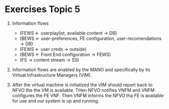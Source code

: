# Exercises Topic 5

1. Information flows
    - (FEWS <- userplaylist, available content -> DB)
    - (BEWS <- user-preferences, FE configuration, user-recomendations -> DB)
    - (FEWS <- user creds -> outside)
    - (BEWS <- Front End configuration -> FEWS)
    - (FS -> content stream -> SS)

2. Information flows are enabled by the MANO and specifically by its Virtual Infrastructure Managers (VIM).

3. After the virtual machine is initialized the VIM should report back to NFVO the the VM is available. THen NFVO notifies VNFM and VNFM configures the FE VNF. Then VNFM informs the NFVO tha FE is available for use and our system is up and running.


